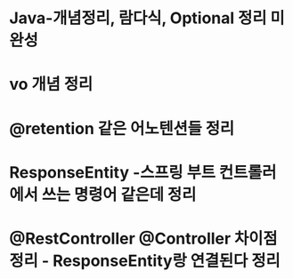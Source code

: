 # Java-개념정리, 람다식, Optional 정리 미완성




# vo 개념 정리
# @retention 같은 어노텐션들 정리
# ResponseEntity -스프링 부트 컨트롤러에서 쓰는 명령어 같은데 정리
# @RestController @Controller 차이점 정리 - ResponseEntity랑 연결된다 정리